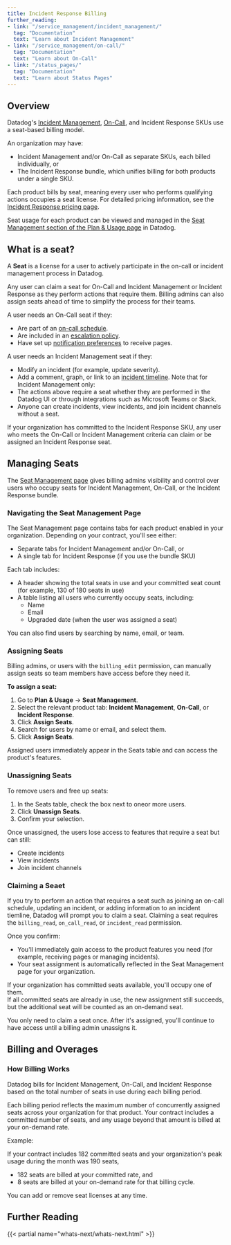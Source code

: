 ```yaml
---
title: Incident Response Billing
further_reading:
- link: "/service_management/incident_management/"
  tag: "Documentation"
  text: "Learn about Incident Management"
- link: "/service_management/on-call/"
  tag: "Documentation"
  text: "Learn about On-Call"
- link: "/status_pages/"
  tag: "Documentation"
  text: "Learn about Status Pages"
---
```


## Overview

Datadog's [Incident Management][1], [On-Call][2], and Incident Response SKUs use a seat-based billing model. 

An organization may have: 

- Incident Management and/or On-Call as separate SKUs, each billed individually, or
- The Incident Response bundle, which unifies billing for both products under a single SKU.

Each product bills by seat, meaning every user who performs qualifying actions occupies a seat license. For detailed pricing information, see the [Incident Response pricing page][3].

Seat usage for each product can be viewed and managed in the [Seat Management section of the Plan & Usage page][4] in Datadog. 

## What is a seat? 

A **Seat** is a license for a user to actively participate in the on-call or incident management process in Datadog. 

Any user can claim a seat for On-Call and Incident Management or Incident Response as they perform actions that require them. Billing admins can also assign seats ahead of time to simplify the process for their teams.

A user needs an On-Call seat if they:
- Are part of an [on-call schedule][5].
- Are included in an [escalation policy][6].
- Have set up [notification preferences][7] to receive pages.

A user needs an Incident Management seat if they:
- Modify an incident (for example, update severity).
- Add a comment, graph, or link to an [incident timeline][8].
Note that for Incident Management only: 
- The actions above require a seat whether they are performed in the Datadog UI or through integrations such as Microsoft Teams or Slack. 
- Anyone can create incidents, view incidents, and join incident channels without a seat. 

If your organization has committed to the Incident Response SKU, any user who meets the On-Call or Incident Management criteria can claim or be assigned an Incident Response seat.

## Managing Seats

The [Seat Management page][1] gives billing admins visibility and control over users who occupy seats for Incident Management, On-Call, or the Incident Response bundle. 

### Navigating the Seat Management Page

The Seat Management page contains tabs for each product enabled in your organization. Depending on your contract, you'll see either: 

- Separate tabs for Incident Management and/or On-Call, or
- A single tab for Incident Response (if you use the bundle SKU)

Each tab includes: 

- A header showing the total seats in use and your committed seat count (for example, 130 of 180 seats in use)
- A table listing all users who currently occupy seats, including:
    - Name
    - Email
    - Upgraded date (when the user was assigned a seat)

You can also find users by searching by name, email, or team. 

### Assigning Seats

Billing admins, or users with the `billing_edit` permission, can manually assign seats so team members have access before they need it. 

**To assign a seat:**

1. Go to **Plan & Usage** → **Seat Management**.
2. Select the relevant product tab: **Incident Management**, **On-Call**, or **Incident Response**.
3. Click **Assign Seats**.
4. Search for users by name or email, and select them.
5. Click **Assign Seats**.

Assigned users immediately appear in the Seats table and can access the product's features. 

### Unassigning Seats

To remove users and free up seats: 

1. In the Seats table, check the box next to oneor more users. 
2. Click **Unassign Seats**.
3. Confirm your selection.

Once unassigned, the users lose access to features that require a seat but can still: 

- Create incidents
- View incidents
- Join incident channels

### Claiming a Seaet

If you try to perform an action that requires a seat such as joining an on-call schedule, updating an incident, or adding information to an incident tiemline, Datadog will prompt you to claim a seat. Claiming a seat requires the `billing_read`, `on_call_read`, or `incident_read` permission. 

Once you confirm: 

- You'll immediately gain access to the product features you need (for example, receiving pages or managing incidents).
- Your seat assignment is automatically reflected in the Seat Management page for your organization.

If your organization has committed seats available, you'll occupy one of them.  
If all committed seats are already in use, the new assignment still succeeds, but the additional seat will be counted as an on-demand seat. 

You only need to claim a seat once. After it's assigned, you'll continue to have access until a billing admin unassigns it. 

## Billing and Overages

### How Billing Works

Datadog bills for Incident Management, On-Call, and Incident Response based on the total number of seats in use during each billing period. 

Each billing period reflects the maximum number of concurrently assigned seats across your organization for that product. Your contract includes a committed number of seats, and any usage beyond that amount is billed at your on-demand rate. 

Example: 

If your contract includes 182 committed seats and your organization's peak usage during the month was 190 seats, 
- 182 seats are billed at your committed rate, and
- 8 seats are billed at your on-demand rate for that billing cycle.

You can add or remove seat licenses at any time.

## Further Reading

{{< partial name="whats-next/whats-next.html" >}}

[1]: /service_management/incident_management/
[2]: /service_management/on-call/
[3]: https://www.datadoghq.com/pricing/?product=incident-response#products
[4]: https://app.datadoghq.com/billing/seats
[5]: /service_management/on-call/schedules/
[6]: /service_management/on-call/escalation_policies/
[7]: /service_management/on-call/profile_settings/#notification-preferences
[8]: /service_management/incident_management/investigate/timeline
